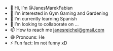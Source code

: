 - 👋 Hi, I’m @JanesMarekFabian
- 👀 I’m interested in Gym Gaming and Gardening
- 🌱 I’m currently learning Spanish
- 💞️ I’m looking to collaborate on ...
- 📫 How to reach me janesreichel@gmail.com
- 😄 Pronouns: He
- ⚡ Fun fact: Im not funny xD

<!---
JanesMarekFabian/JanesMarekFabian is a ✨ special ✨ repository because its `README.md` (this file) appears on your GitHub profile.
You can click the Preview link to take a look at your changes.
--->
